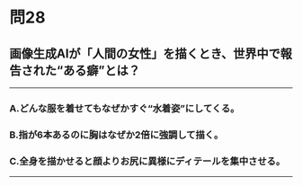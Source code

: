# 問28
## 画像生成AIが「人間の女性」を描くとき、世界中で報告された“ある癖”とは？

---

### A.どんな服を着せてもなぜかすぐ“水着姿”にしてくる。
### B.指が6本あるのに胸はなぜか2倍に強調して描く。
### C.全身を描かせると顔よりお尻に異様にディテールを集中させる。

<p id=answer style="Display:none;"></p>

---
